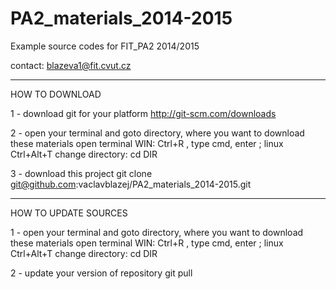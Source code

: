 # PA2_materials_2014-2015
Example source codes for FIT_PA2 2014/2015

contact: blazeva1@fit.cvut.cz

------------------------------------------------------------------------------------------------------
HOW TO DOWNLOAD

1 - download git for your platform
http://git-scm.com/downloads

2 - open your terminal and goto directory, where you want to download these materials
open terminal WIN: Ctrl+R , type cmd, enter ; linux Ctrl+Alt+T
change directory: cd DIR

3 - download this project
git clone git@github.com:vaclavblazej/PA2_materials_2014-2015.git

------------------------------------------------------------------------------------------------------
HOW TO UPDATE SOURCES

1 - open your terminal and goto directory, where you want to download these materials
open terminal WIN: Ctrl+R , type cmd, enter ; linux Ctrl+Alt+T
change directory: cd DIR

2 - update your version of repository
git pull
